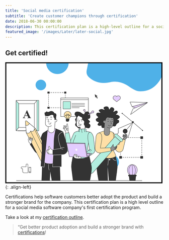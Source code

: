 ```yaml
---
title: 'Social media certification'
subtitle: 'Create customer champions through certification'
date: 2018-06-30 00:00:00
description: This certification plan is a high-level outline for a social media software company's first certification program.
featured_image: '/images/Later/later-social.jpg'
---
```




## Get certified! 

![Later Certification](/images/Later/design-folks.png){: .align-left}

Certifications help software customers better adopt the product and build a stronger brand for the company. This certification plan is a high level outline for a social media software company's first certification program.

Take a look at my [certification outline](https://katieslearnings.com/assets/Later-certified-PRO.pdf).

> “Get better product adoption and build a stronger brand with [certifications](https://katieslearnings.com/assets/Later-certified-PRO.pdf)!


